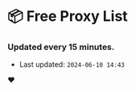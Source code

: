 # :package: Free Proxy List
### Updated every 15 minutes.

- Last updated: `2024-06-10 14:43`

:heart:
